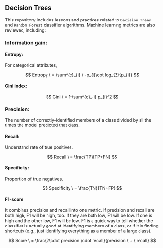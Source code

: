 ## Decision Trees

This repository includes lessons and practices related to `Decision Trees` and `Random Forest` classifier algorithms.
Machine learning metrics are also reviewed, including:

### Information gain:

#### Entropy:

For categorical attributes,

$$
Entropy \ = \sum^{c}_{i} \ -p_{i}\cot log_{2}{p_{i}}
$$

#### Gini index:

$$
Gini \ = 1-\sum^{c}_{i} p_{i}^2
$$

### Precision:
The number of correctly-identified members of a class divided by all the times the model predicted that class.

#### Recall:
Understand rate of true positives.

$$
Recall \ = \frac{TP}{TP+FN}
$$

#### Specificity:
Proportion of true negatives.

$$
Specificity \ = \frac{TN}{TN+FP}
$$

#### F1-score
It combines precision and recall into one metric. If precision and recall are both high, F1 will be high, too. If they are both low, F1 will be low. If one is high and the other low, F1 will be low. F1 is a quick way to tell whether the classifier is actually good at identifying members of a class, or if it is finding shortcuts (e.g., just identifying everything as a member of a large class).

$$
Score \ = \frac{2\cdot precision \cdot recall}{precision \ + \ recall}
$$